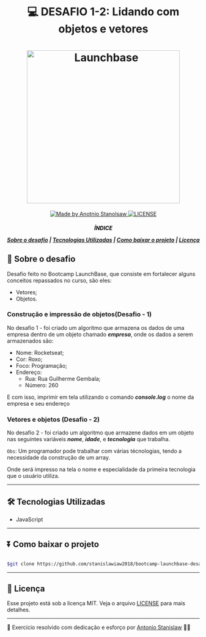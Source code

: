 <h1 align="center">

:computer: DESAFIO 1-2: Lidando com objetos e vetores

</h1>


<h1 align="center">
    <img alt="Launchbase" src="https://storage.googleapis.com/golden-wind/bootcamp-launchbase/logo.png" width="400px">

</h1>

<p align="center">
    <a href="https://www.linkedin.com/in/antonio-stanislaw-dos-santos-47a077106/">
        <img alt="Made by Anotnio Stanolsaw" src="https://img.shields.io/badge/made%20by-Antonio Stanislaw-%23ee9538">
    </a>  
    <a href="#">
        <img alt="LICENSE" src="https://img.shields.io/badge/license-MIT-%23ee9538">
    </a>  

    

</p>

<h5 align="center">

<p style=color:black>ÍNDICE</p>

[Sobre o desafio](#-Sobre-o-desafio) | [Tecnologias Utilizadas](#-Tecnologias-Utilizadas) | [Como baixar o projeto](#-Como-baixar-o-projeto) | [Licença](#-Licença)

</h5>

## 🚀 Sobre o desafio

Desafio feito no Bootcamp LaunchBase, que consiste em fortalecer alguns conceitos repassados no curso, são eles:

- Vetores;
- Objetos.


### Construção e impressão de objetos(Desafio - 1)
No desafio 1 - foi criado um algoritmo que armazena os dados de uma empresa dentro de um objeto chamado ***empresa***, onde os dados a serem armazenados são:

- Nome: Rocketseat;
- Cor: Roxo;
- Foco: Programação;
- Endereço:
    - Rua: Rua Guilherme Gembala;
    - Número: 260

E com isso, imprimir em tela utilizando o comando ***console.log*** o nome da empresa e seu endereço

### Vetores e objetos (Desafio - 2)
No desafio 2 - foi criado um algoritmo que armazene dados em um
objeto nas seguintes variáveis
***nome***, ***idade***, e ***tecnologia*** que trabalha.

```Obs```: Um programador pode trabalhar com várias técnologias, tendo a necessidade da construção de um array.

Onde será impresso na tela o nome e especialidade da primeira tecnologia que o usuário utiliza.

---

## 🛠️ Tecnologias Utilizadas

- JavaScript

---

## ⏬ Como baixar o projeto
```bash

$git clone https://github.com/stanislawiaw2018/bootcamp-launchbase-desafio1-2.git

```
---

## 📝 Licença

Esse projeto está sob a licença MIT. Veja o arquivo [LICENSE](LICENSE) para mais detalhes.

---

:rocket: Exercício resolvido com dedicação e esforço por [Antonio Stanislaw](https://www.linkedin.com/in/antonio-stanislaw-dos-santos-47a077106/) :man_technologist:
